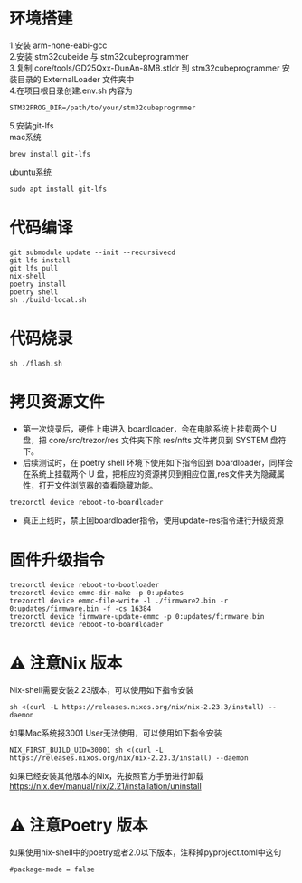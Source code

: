 # 环境搭建

1.安装 arm-none-eabi-gcc  
2.安装 stm32cubeide 与 stm32cubeprogrammer  
3.复制 core/tools/GD25Qxx-DunAn-8MB.stldr 到 stm32cubeprogrammer 安装目录的 ExternalLoader 文件夹中  
4.在项目根目录创建.env.sh 内容为

```
STM32PROG_DIR=/path/to/your/stm32cubeprogrmmer
```
5.安装git-lfs  
mac系统  
```
brew install git-lfs
```
ubuntu系统
```
sudo apt install git-lfs
```

# 代码编译

```
git submodule update --init --recursivecd
git lfs install
git lfs pull
nix-shell
poetry install
poetry shell
sh ./build-local.sh
```

# 代码烧录

```
sh ./flash.sh
```

# 拷贝资源文件
- 第一次烧录后，硬件上电进入 boardloader，会在电脑系统上挂载两个 U 盘，把 core/src/trezor/res 文件夹下除 res/nfts 文件拷贝到 SYSTEM 盘符下。
- 后续测试时，在 poetry shell 环境下使用如下指令回到 boardloader，同样会在系统上挂载两个 U 盘，把相应的资源拷贝到相应位置,res文件夹为隐藏属性，打开文件浏览器的查看隐藏功能。
```
trezorctl device reboot-to-boardloader
```

- 真正上线时，禁止回boardloader指令，使用update-res指令进行升级资源

# 固件升级指令
```
trezorctl device reboot-to-bootloader
trezorctl device emmc-dir-make -p 0:updates
trezorctl device emmc-file-write -l ./firmware2.bin -r 0:updates/firmware.bin -f -cs 16384
trezorctl device firmware-update-emmc -p 0:updates/firmware.bin
trezorctl device reboot-to-boardloader
```

# ⚠️ 注意Nix 版本
Nix-shell需要安装2.23版本，可以使用如下指令安装
```
sh <(curl -L https://releases.nixos.org/nix/nix-2.23.3/install) --daemon
```
如果Mac系统报3001 User无法使用，可以使用如下指令安装
```
NIX_FIRST_BUILD_UID=30001 sh <(curl -L https://releases.nixos.org/nix/nix-2.23.3/install) --daemon
```
如果已经安装其他版本的Nix，先按照官方手册进行卸载  
https://nix.dev/manual/nix/2.21/installation/uninstall


# ⚠️ 注意Poetry 版本
如果使用nix-shell中的poetry或者2.0以下版本，注释掉pyproject.toml中这句
```
#package-mode = false
```

